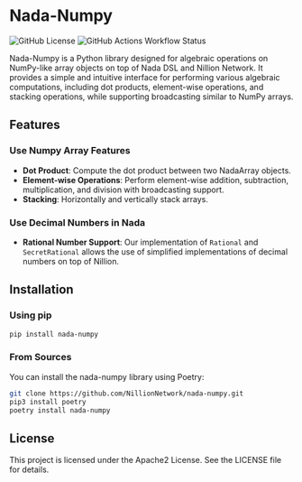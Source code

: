 # Nada-Numpy

![GitHub License](https://img.shields.io/github/license/NillionNetwork/nada-numpy?style=for-the-badge)
![GitHub Actions Workflow Status](https://img.shields.io/github/actions/workflow/status/NillionNetwork/nada-numpy/test?style=for-the-badge)


Nada-Numpy is a Python library designed for algebraic operations on NumPy-like array objects on top of Nada DSL and Nillion Network. It provides a simple and intuitive interface for performing various algebraic computations, including dot products, element-wise operations, and stacking operations, while supporting broadcasting similar to NumPy arrays.

## Features

### Use Numpy Array Features
- **Dot Product**: Compute the dot product between two NadaArray objects.
- **Element-wise Operations**: Perform element-wise addition, subtraction, multiplication, and division with broadcasting support.
- **Stacking**: Horizontally and vertically stack arrays.
### Use Decimal Numbers in Nada
- **Rational Number Support**: Our implementation of `Rational` and `SecretRational` allows the use of simplified implementations of decimal numbers on top of Nillion.

## Installation
### Using pip

```bash
pip install nada-numpy
```

### From Sources
You can install the nada-numpy library using Poetry:

```bash
git clone https://github.com/NillionNetwork/nada-numpy.git
pip3 install poetry
poetry install nada-numpy
```

## License

This project is licensed under the Apache2 License. See the LICENSE file for details.